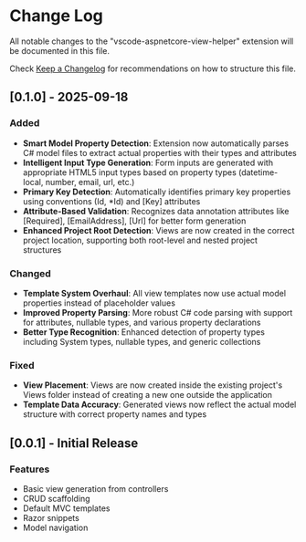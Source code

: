 # Change Log

All notable changes to the "vscode-aspnetcore-view-helper" extension will be documented in this file.

Check [Keep a Changelog](http://keepachangelog.com/) for recommendations on how to structure this file.

## [0.1.0] - 2025-09-18

### Added

- **Smart Model Property Detection**: Extension now automatically parses C# model files to extract actual properties with their types and attributes
- **Intelligent Input Type Generation**: Form inputs are generated with appropriate HTML5 input types based on property types (datetime-local, number, email, url, etc.)
- **Primary Key Detection**: Automatically identifies primary key properties using conventions (Id, *Id) and [Key] attributes
- **Attribute-Based Validation**: Recognizes data annotation attributes like [Required], [EmailAddress], [Url] for better form generation
- **Enhanced Project Root Detection**: Views are now created in the correct project location, supporting both root-level and nested project structures

### Changed

- **Template System Overhaul**: All view templates now use actual model properties instead of placeholder values
- **Improved Property Parsing**: More robust C# code parsing with support for attributes, nullable types, and various property declarations
- **Better Type Recognition**: Enhanced detection of property types including System types, nullable types, and generic collections

### Fixed

- **View Placement**: Views are now created inside the existing project's Views folder instead of creating a new one outside the application
- **Template Data Accuracy**: Generated views now reflect the actual model structure with correct property names and types

## [0.0.1] - Initial Release

### Features

- Basic view generation from controllers
- CRUD scaffolding
- Default MVC templates
- Razor snippets
- Model navigation